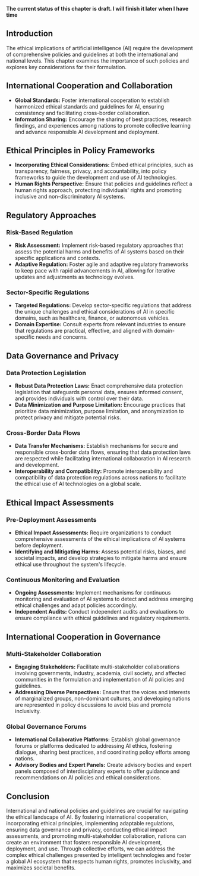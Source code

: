 **The current status of this chapter is draft. I will finish it later when I have time**

Introduction
------------

The ethical implications of artificial intelligence (AI) require the development of comprehensive policies and guidelines at both the international and national levels. This chapter examines the importance of such policies and explores key considerations for their formulation.

International Cooperation and Collaboration
-------------------------------------------

* **Global Standards:** Foster international cooperation to establish harmonized ethical standards and guidelines for AI, ensuring consistency and facilitating cross-border collaboration.
* **Information Sharing:** Encourage the sharing of best practices, research findings, and experiences among nations to promote collective learning and advance responsible AI development and deployment.

Ethical Principles in Policy Frameworks
---------------------------------------

* **Incorporating Ethical Considerations:** Embed ethical principles, such as transparency, fairness, privacy, and accountability, into policy frameworks to guide the development and use of AI technologies.
* **Human Rights Perspective:** Ensure that policies and guidelines reflect a human rights approach, protecting individuals' rights and promoting inclusive and non-discriminatory AI systems.

Regulatory Approaches
---------------------

### Risk-Based Regulation

* **Risk Assessment:** Implement risk-based regulatory approaches that assess the potential harms and benefits of AI systems based on their specific applications and contexts.
* **Adaptive Regulation:** Foster agile and adaptive regulatory frameworks to keep pace with rapid advancements in AI, allowing for iterative updates and adjustments as technology evolves.

### Sector-Specific Regulations

* **Targeted Regulations:** Develop sector-specific regulations that address the unique challenges and ethical considerations of AI in specific domains, such as healthcare, finance, or autonomous vehicles.
* **Domain Expertise:** Consult experts from relevant industries to ensure that regulations are practical, effective, and aligned with domain-specific needs and concerns.

Data Governance and Privacy
---------------------------

### Data Protection Legislation

* **Robust Data Protection Laws:** Enact comprehensive data protection legislation that safeguards personal data, ensures informed consent, and provides individuals with control over their data.
* **Data Minimization and Purpose Limitation:** Encourage practices that prioritize data minimization, purpose limitation, and anonymization to protect privacy and mitigate potential risks.

### Cross-Border Data Flows

* **Data Transfer Mechanisms:** Establish mechanisms for secure and responsible cross-border data flows, ensuring that data protection laws are respected while facilitating international collaboration in AI research and development.
* **Interoperability and Compatibility:** Promote interoperability and compatibility of data protection regulations across nations to facilitate the ethical use of AI technologies on a global scale.

Ethical Impact Assessments
--------------------------

### Pre-Deployment Assessments

* **Ethical Impact Assessments:** Require organizations to conduct comprehensive assessments of the ethical implications of AI systems before deployment.
* **Identifying and Mitigating Harms:** Assess potential risks, biases, and societal impacts, and develop strategies to mitigate harms and ensure ethical use throughout the system's lifecycle.

### Continuous Monitoring and Evaluation

* **Ongoing Assessments:** Implement mechanisms for continuous monitoring and evaluation of AI systems to detect and address emerging ethical challenges and adapt policies accordingly.
* **Independent Audits:** Conduct independent audits and evaluations to ensure compliance with ethical guidelines and regulatory requirements.

International Cooperation in Governance
---------------------------------------

### Multi-Stakeholder Collaboration

* **Engaging Stakeholders:** Facilitate multi-stakeholder collaborations involving governments, industry, academia, civil society, and affected communities in the formulation and implementation of AI policies and guidelines.
* **Addressing Diverse Perspectives:** Ensure that the voices and interests of marginalized groups, non-dominant cultures, and developing nations are represented in policy discussions to avoid bias and promote inclusivity.

### Global Governance Forums

* **International Collaborative Platforms:** Establish global governance forums or platforms dedicated to addressing AI ethics, fostering dialogue, sharing best practices, and coordinating policy efforts among nations.
* **Advisory Bodies and Expert Panels:** Create advisory bodies and expert panels composed of interdisciplinary experts to offer guidance and recommendations on AI policies and ethical considerations.

Conclusion
----------

International and national policies and guidelines are crucial for navigating the ethical landscape of AI. By fostering international cooperation, incorporating ethical principles, implementing adaptable regulations, ensuring data governance and privacy, conducting ethical impact assessments, and promoting multi-stakeholder collaboration, nations can create an environment that fosters responsible AI development, deployment, and use. Through collective efforts, we can address the complex ethical challenges presented by intelligent technologies and foster a global AI ecosystem that respects human rights, promotes inclusivity, and maximizes societal benefits.
